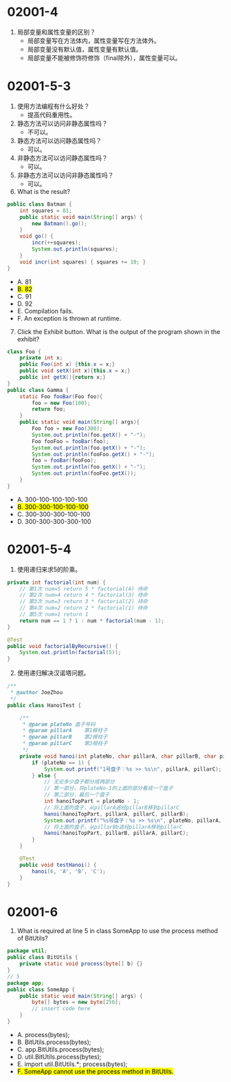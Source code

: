 # 02001-4
1. 局部变量和属性变量的区别？
    - 局部变量写在方法体内，属性变量写在方法体外。
    - 局部变量没有默认值，属性变量有默认值。
    - 局部变量不能被修饰符修饰（final除外），属性变量可以。

# 02001-5-3
1. 使用方法编程有什么好处？
    - 提高代码重用性。
2. 静态方法可以访问非静态属性吗？
    - 不可以。
3. 静态方法可以访问静态属性吗？
    - 可以。
4. 非静态方法可以访问静态属性吗？
    - 可以。
5. 非静态方法可以访问非静态属性吗？
    - 可以。
6. What is the result?
```java
public class Batman {
    int squares = 81;
    public static void main(String[] args) {
        new Batman().go();
    }
    void go() {
        incr(++squares);
        System.out.println(squares); 
    }
    void incr(int squares) { squares += 10; }
}
```
- A. 81
- <mark>B. 82</mark>
- C. 91
- D. 92
- E. Compilation fails.
- F. An exception is thrown at runtime.

7. Click the Exhibit button. What is the output of the program shown in the exhibit?
```java
class Foo {
    private int x;
    public Foo(int x) {this.x = x;}
    public void setX(int x){this.x = x;}
    public int getX(){return x;}
}
public class Gamma {
    static Foo fooBar(Foo foo){
        foo = new Foo(100);
        return foo;
    }
    public static void main(String[] args){
        Foo foo = new Foo(300);
        System.out.println(foo.getX() + "-");
        Foo fooFoo = fooBar(foo);
        System.out.println(foo.getX() + "-");
        System.out.println(fooFoo.getX() + "-");
        foo = fooBar(fooFoo);
        System.out.println(foo.getX() + "-");
        System.out.println(fooFoo.getX());
    }
}
```
- A. 300-100-100-100-100
- <mark>B. 300-300-100-100-100</mark>
- C. 300-300-300-100-100
- D. 300-300-300-300-100

# 02001-5-4
1. 使用递归来求5的阶乘。
```java
private int factorial(int num) {
    // 第1次 num=5 return 5 * factorial(4) 待命
    // 第2次 num=4 return 4 * factorial(3) 待命
    // 第3次 num=3 return 3 * factorial(2) 待命
    // 第4次 num=2 return 2 * factorial(1) 待命
    // 第5次 num=1 return 1
    return num == 1 ? 1 : num * factorial(num - 1);
}

@Test
public void factorialByRecursive() {
    System.out.println(factorial(5));
}
```

2. 使用递归解决汉诺塔问题。
```java
/**
 * @author JoeZhou
 */
public class HanoiTest {

    /**
     * @param plateNo 盘子号码
     * @param pillarA    第1根柱子
     * @param pillarB    第2根柱子
     * @param pillarC    第3根柱子
     */
    private void hanoi(int plateNo, char pillarA, char pillarB, char pillarC) {
        if (plateNo == 1) {
            System.out.printf("1号盘子：%s >> %s\n", pillarA, pillarC);
        } else {
            // 无论多少盘子都分成两部分
            // 第一部分，将plateNo-1的上面的部分看成一个盘子
            // 第二部分，最后一个盘子
            int hanoiTopPart = plateNo - 1;
            // 将上面的盘子，从pillarA途经pillarB移到pillarC
            hanoi(hanoiTopPart, pillarA, pillarC, pillarB);
            System.out.printf("%s号盘子：%s >> %s\n", plateNo, pillarA, pillarC);
            // 将上面的盘子，从pillarBb途经pillarA移到pillarC
            hanoi(hanoiTopPart, pillarB, pillarA, pillarC);
        }
    }

    @Test
    public void testHanoi() {
        hanoi(6, 'A', 'B', 'C');
    }
}
```

# 02001-6
1. What is required at line 5 in class SomeApp to use the process method of BitUtils?
```java
package util;
public class BitUtils {
    private static void process(byte[] b) {}
}
// 5
package app;
public class SomeApp {
    public static void main(String[] args) {
        byte[] bytes = new byte[256];
        // insert code here
    }
}
```
- A. process(bytes);
- B. BitUtils.process(bytes);
- C. app.BitUtils.process(bytes);
- D. util.BitUtils.process(bytes);
- E. import util.BitUtils.*; process(bytes);
- <mark>F. SomeApp cannot use the process method in BitUtils.</mark>